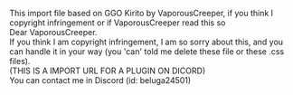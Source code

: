 This import file based on GGO Kirito by VaporousCreeper, if you think I copyright infringement or if VaporousCreeper read this so  
Dear VaporousCreeper.  
If you think I am copyright infringement, I am so sorry about this, and you can handle it in your way (you 'can' told me delete these file or these .css files).  
(THIS IS A IMPORT URL FOR A PLUGIN ON DICORD)  
You can contact me in Discord (id: beluga24501)  
